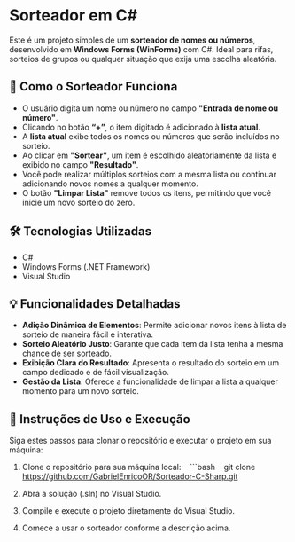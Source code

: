 # Sorteador em C#

Este é um projeto simples de um **sorteador de nomes ou números**, desenvolvido em **Windows Forms (WinForms)** com C#. Ideal para rifas, sorteios de grupos ou qualquer situação que exija uma escolha aleatória.


## 🧩 Como o Sorteador Funciona

- O usuário digita um nome ou número no campo **"Entrada de nome ou número"**.
- Clicando no botão **“+”**, o item digitado é adicionado à **lista atual**.
- A **lista atual** exibe todos os nomes ou números que serão incluídos no sorteio.
- Ao clicar em **"Sortear"**, um item é escolhido aleatoriamente da lista e exibido no campo **"Resultado"**.
- Você pode realizar múltiplos sorteios com a mesma lista ou continuar adicionando novos nomes a qualquer momento.
- O botão **"Limpar Lista"** remove todos os itens, permitindo que você inicie um novo sorteio do zero.

## 🛠️ Tecnologias Utilizadas

- C#
- Windows Forms (.NET Framework)
- Visual Studio

## 💡 Funcionalidades Detalhadas

- **Adição Dinâmica de Elementos**: Permite adicionar novos itens à lista de sorteio de maneira fácil e interativa.
- **Sorteio Aleatório Justo**: Garante que cada item da lista tenha a mesma chance de ser sorteado.
- **Exibição Clara do Resultado**: Apresenta o resultado do sorteio em um campo dedicado e de fácil visualização.
- **Gestão da Lista**: Oferece a funcionalidade de limpar a lista a qualquer momento para um novo sorteio.

## 📂 Instruções de Uso e Execução

Siga estes passos para clonar o repositório e executar o projeto em sua máquina:

1. Clone o repositório para sua máquina local:
   ```bash
   git clone https://github.com/GabrielEnricoOR/Sorteador-C-Sharp.git
   
2. Abra a solução (.sln) no Visual Studio.

3. Compile e execute o projeto diretamente do Visual Studio.

4. Comece a usar o sorteador conforme a descrição acima.
